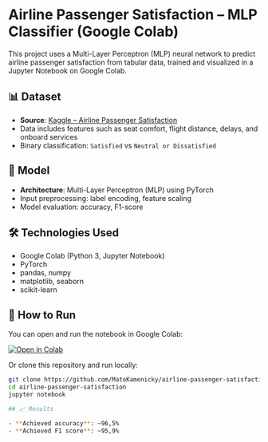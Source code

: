 # Airline Passenger Satisfaction – MLP Classifier (Google Colab)

This project uses a Multi-Layer Perceptron (MLP) neural network to predict airline passenger satisfaction from tabular data, trained and visualized in a Jupyter Notebook on Google Colab.

## 📊 Dataset

- **Source**: [Kaggle – Airline Passenger Satisfaction](https://www.kaggle.com/datasets/teejmahal20/airline-passenger-satisfaction)
- Data includes features such as seat comfort, flight distance, delays, and onboard services
- Binary classification: `Satisfied` vs `Neutral or Dissatisfied`

## 🧠 Model

- **Architecture**: Multi-Layer Perceptron (MLP) using PyTorch
- Input preprocessing: label encoding, feature scaling
- Model evaluation: accuracy, F1-score

## 🛠 Technologies Used

- Google Colab (Python 3, Jupyter Notebook)
- PyTorch
- pandas, numpy
- matplotlib, seaborn
- scikit-learn

## 🚀 How to Run

You can open and run the notebook in Google Colab:

[![Open in Colab](https://colab.research.google.com/assets/colab-badge.svg)](https://colab.research.google.com/github/MatoKamenicky/airline-passenger-satisfaction/blob/main/Airline_Satisfaction_MLP.ipynb)

Or clone this repository and run locally:

```bash
git clone https://github.com/MatoKamenicky/airline-passenger-satisfaction.git
cd airline-passenger-satisfaction
jupyter notebook

## 📈 Results

- **Achieved accuracy**: ~96,5%
- **Achieved F1 score**: ~95,9%